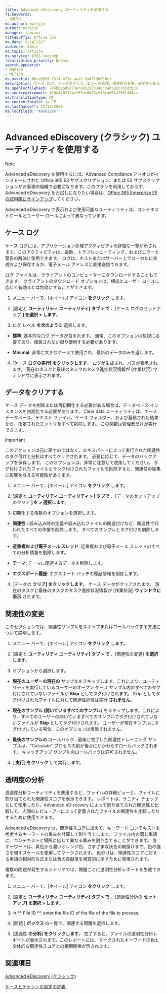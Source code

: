 ```yaml
---
title: Advanced eDiscovery ユーティリティを使用する
f1.keywords:
- NOCSH
ms.author: markjjo
author: markjjo
manager: laurawi
titleSuffix: Office 365
ms.date: 9/14/2017
audience: Admin
ms.topic: article
ms.service: O365-seccomp
localization_priority: Normal
search.appverid:
- MOE150
- MET150
ms.assetid: 66ca9993-75f4-4724-aea2-5a0719b660c1
description: ケース ログ、データのクリア、エラーの処理、関連性の変更、透明性分析など、Advanced eDiscovery のユーティリティについて説明します。
ms.openlocfilehash: 745b81609d73ec88525c3348cc4d582c7d5d7b30
ms.sourcegitcommit: 47de4402174c263ae8d70c910ca068a7581d04ae
ms.translationtype: MT
ms.contentlocale: ja-JP
ms.lasthandoff: 12/12/2020
ms.locfileid: "49663296"
---
```

# <a name="use-advanced-ediscovery-classic-utilities"></a>Advanced eDiscovery (クラシック) ユーティリティを使用する

> [!NOTE]
> Advanced eDiscovery を使用するには、Advanced Compliance アドオンがインストールされた Office 365 E3 サブスクリプション、または E5 サブスクリプションがお客様の組織で必要になります。このプランを利用しておらず、Advanced eDiscovery をお試しになりたい場合は、[Office 365 Enterprise E5 の試用版にサインアップ](https://go.microsoft.com/fwlink/p/?LinkID=698279)してください。 
  
Advanced eDiscovery で表示および使用可能なユーティリティは、コンテキストロールとユーザー ロールによって異なっています。
  
## <a name="case-log"></a>ケース ログ

ケース ログには、アプリケーション処理アクティビティの詳細な一覧が示されます。このアクティビティは、追跡、トラブルシューティング、およびエラーと警告の解決に使用できます。 ログは、ホストまたはサーバー上でローカルに生成および保存するか、電子メール アドレスに直接送信できます。
  
ログ ファイルは、クライアントのコンピューターにダウンロードすることもできます。 クライアントのダウンロード オプションは、構成とユーザー ロールに応じて有効または無効にすることができます。
  
1. メニュー バーで、[ホイール] アイコン **をクリック** します。 
    
2. [設定と **ユーティリティ ユーティリティ] タブ \> で** 、[ケース ログのセットアップ **] を選択 \> します**。
    
3. ログ レベル **を次のように** 選択します。 
    
  - **標準**: 基本的なログ データが含まれます。 通常、このオプションは監視に必要であり、推奨されない限り使用する必要があります。
    
  - **Minimal**: 非常に大きなケースで使用され、最新のデータのみを返します。
    
4. [ケース **ログの実行] をクリックします**。 ログが生成され、パスが表示されます。 現在のタスクと最後のタスクのタスク進捗状況情報が [作業状況] ウィンドウに表示されます。
    
## <a name="clear-data"></a>データをクリアする

ケース データを削除または再初期化する必要がある場合は、データベース インスタンスを初期化する必要があります。 Clear data ユーティリティは、ケース データベース、テキスト ファイル、ケース フォルダー、および蓄積された結果から、指定されたエントリをすべて削除します。 この関数は管理者だけが実行できます。
  
> [!IMPORTANT]
> このアクションは元に戻すのではなく、エキスパートによって実行された関連性のタグ付けと分析はすべてクリアされます。 必要に応じて、データのバックアップを保存します。 このオプションは、非常に注意して使用してください。 タグ付けされたファイルとランク付けされたファイルを削除すると、関連性の結果に影響を与える可能性があります。 
  
1. メニュー バーで、[ホイール] アイコン **をクリック** します。 
    
2. [設定と **ユーティリティ ユーティリティ \> ] タブで** 、[データのセットアップのクリア **] を \> 選択します**。
    
3. 初期化する情報のオプションを選択します。
    
  - **関連性 :** 読み込み時の定義や読み込むファイルの関連付けなど、関連性で行われたすべての作業を削除します。 すべてのサンプルとタグ付けを削除します。
    
  - **近重複および電子メール スレッド**: 近重複および電子メール スレッドのすべての分析情報を削除します。
    
  - **テーマ**: テーマに関連するデータを削除します。
    
  - **エクスポート履歴**: エクスポート バッチの履歴情報を削除します。
    
4. [データの **クリア] をクリックします**。 ケース データがクリアされます。 現在のタスクと最後のタスクのタスク進捗状況情報が [作業状況] **ウィンドウに表示** されます。 
    
## <a name="modify-relevance"></a>関連性の変更

このセクションでは、関連性サンプルをスキップまたはロールバックする方法について説明します。
  
1. メニュー バーで、[ホイール] アイコン **をクリック** します。 
    
2. [設定と **ユーティリティ ユーティリティ] タブ \> で** 、[関連性の変更] **を選択します**。
    
3. オプションから選択します。 
    
  - **現在のユーザーの現在の** サンプルをスキップします。これにより、ユーティリティを実行しているユーザーのオープン ケース サンプル内のすべてのタグ付けされていないファイルが **Skip** としてタグ付けされます。 Skip としてタグ付けされたファイルに対して関連性処理は実行 **されません**。
    
  - **現在のサンプル (開いているすべてのサンプル**) をスキップします。これにより、すべてのユーザーの開いているすべてのサンプルでタグ付けされていないファイルが **Skip** としてタグ付けされます。 ユーザーが現在サンプルにタグ付けしている場合、このオプションは推奨されません。
    
  - **最後のサンプルの** ロールバック : 最後に完了した関連性トレーニング サンプルは、"Calculate" プロセスの前か後かにかかわらずロールバックされます。 キャッチアップ サンプルのロールバックは許可されません。
    
4. [ **実行] をクリック** して実行します。 
    
## <a name="transparency-analysis"></a>透明度の分析

透過性分析ユーティリティを使用すると、ファイルの詳細ビューと、ファイルに割り当てられた関連性スコアを表示できます。 レポートは、サニティ チェックとして使用したり、Advanced eDiscovery によって割り当てられた関連性と比較して、人間のレビューアーによって定義されたファイルの関連性を比較したりするために使用できます。 
  
Advanced eDiscovery は、関連性スコアに加えて、キーワード コンテキストを考慮するキーワードの重みを計算して割り当てします。 ファイル内の同じ単語に、コンテキストと場所に応じて異なる重みを割り当てることができます。 各キーワードは、黄色から濃いオレンジ色、さまざまな灰色の網掛けまで、色の強さを増すスケールを使用してマークされます。 色分けは、関連性スコアに対する単語の相対的な正または負の貢献度を視覚的に示すために使用されます。 
  
複数の問題が発生するシナリオでは、問題ごとに透明性分析レポートを生成できます。
  
1. メニュー バーで、[ホイール] アイコン **をクリック** します。 
    
2. [設定と **ユーティリティ ユーティリティ] タブ \> で** 、[透過性分析の **セットアップ] を選択 \> します**。
    
3. In ** File ID **, enter the file ID of the file of the file to process.
    
4. [問題 **] ボックス** の一覧で、関連する問題を選択します。 
    
5. [透過性 **の分析] をクリックします**。 完了すると、ファイルの透明性分析レポートが表示されます。このレポートには、マークされたキーワードの色と全体的な関連性スコアとの相関関係が示されます。
    
## <a name="see-also"></a>関連項目

[Advanced eDiscovery (クラシック)](office-365-advanced-ediscovery.md)
  
[ケースとテナントの設定の定義](define-case-and-tenant-settings-in-advanced-ediscovery.md)

